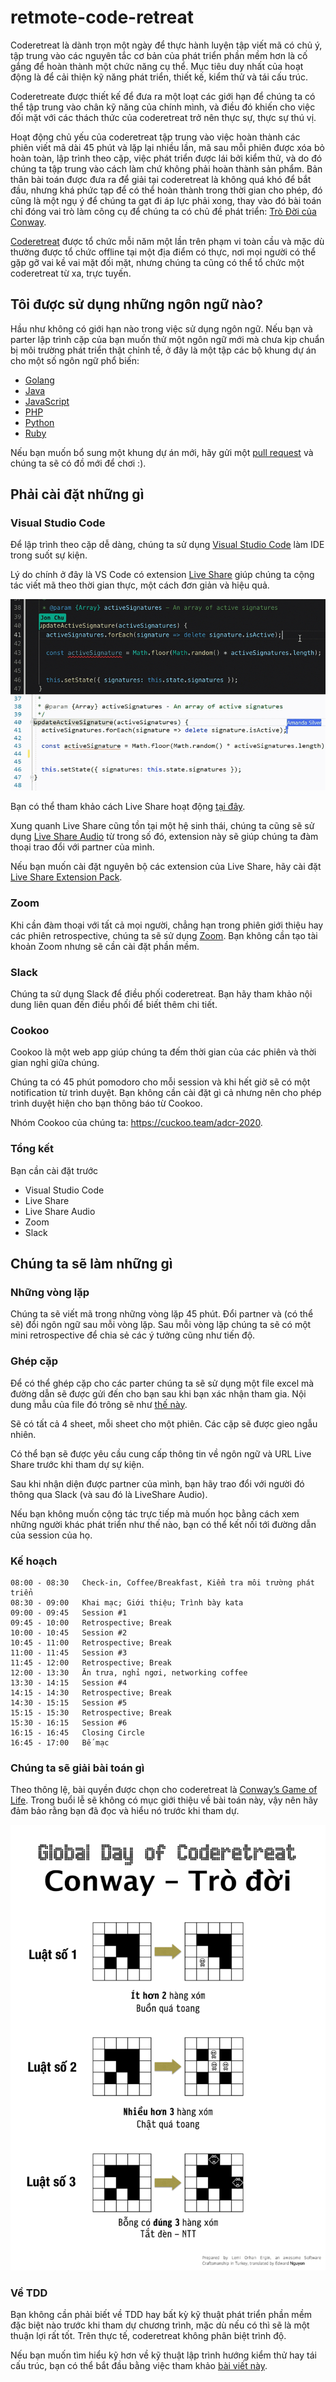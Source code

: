 # retmote-code-retreat

Coderetreat là dành trọn một ngày để thực hành luyện tập viết mã có chủ ý, tập trung vào các nguyên tắc cơ bản của phát triển phần mềm hơn là cố gắng để hoàn thành một chức năng cụ thể. Mục tiêu duy nhất của hoạt động là để cải thiện kỹ năng phát triển, thiết kế, kiểm thử và tái cấu trúc.

Coderetreate được thiết kế để đưa ra một loạt các giới hạn để chúng ta có thể tập trung vào chân kỹ năng của chính mình, và điều đó khiến cho việc đối mặt với các thách thức của coderetreat trở nên thực sự, thực sự thú vị.

Hoạt động chủ yếu của coderetreat tập trung vào việc hoàn thành các phiên viết mã dài 45 phút và lặp lại nhiều lần, mã sau mỗi phiên được xóa bỏ hoàn toàn, lập trình theo cặp, việc phát triển được lái bởi kiểm thử, và do đó chúng ta tập trung vào cách làm chứ không phải hoàn thành sản phẩm. Bản thân bài toán được đưa ra để giải tại coderetreat là không quá khó để bắt đầu, nhưng khá phức tạp để có thể hoàn thành trong thời gian cho phép, đó cũng là một ngụ ý để chúng ta gạt đi áp lực phải xong, thay vào đó bài toán chỉ đóng vai trò làm công cụ để chúng ta có chủ đề phát triển: [Trò Đời của Conway](https://nguyenbinhson.com/2020/08/04/tro-doi/).

[Coderetreat](https://www.coderetreat.org/?seed=7684) được tổ chức mỗi năm một lần trên phạm vi toàn cầu và mặc dù thường được tổ chức offline tại một địa điểm có thực, nơi mọi người có thể gặp gỡ vai kề vai mặt đối mặt, nhưng chúng ta cũng có thể tổ chức một coderetreat từ xa, trực tuyến.

## Tôi được sử dụng những ngôn ngữ nào?

Hầu như không có giới hạn nào trong việc sử dụng ngôn ngữ. Nếu bạn và parter lập trình cặp của bạn muốn thử một ngôn ngữ mới mà chưa kịp chuẩn bị môi trường phát triển thật chỉnh tề, ở đây là một tập các bộ khung dự án cho một số ngôn ngữ phổ biến:

* [Golang](presets/golang)
* [Java](presets/java)
* [JavaScript](presets/javascript)
* [PHP](presets/php)
* [Python](presets/python)
* [Ruby](presets/ruby)

Nếu bạn muốn bổ sung một khung dự án mới, hãy gửi một [pull request](pulls) và chúng ta sẽ có đồ mới để chơi :).

## Phải cài đặt những gì

### Visual Studio Code

Để lập trình theo cặp dễ dàng, chúng ta sử dụng [Visual Studio Code](https://code.visualstudio.com/) làm IDE trong suốt sự kiện.

Lý do chính ở đây là VS Code có extension [Live Share](https://marketplace.visualstudio.com/items?itemName=MS-vsliveshare.vsliveshare) giúp chúng ta cộng tác viết mã theo thời gian thực, một cách đơn giản và hiệu quả.

![](vsc-live-share.gif)

Bạn có thể tham khảo cách Live Share hoạt động [tại đây](https://nguyenbinhson.com/2020/09/19/remote-pair-programming-voi-microsoft-visual-studio-code/).

Xung quanh Live Share cũng tồn tại một hệ sinh thái, chúng ta cũng sẽ sử dụng [Live Share Audio](https://marketplace.visualstudio.com/items?itemName=MS-vsliveshare.vsliveshare-audio) từ trong số đó, extension này sẽ giúp chúng ta đàm thoại trao đổi với partner của mình.

Nếu bạn muốn cài đặt nguyên bộ các extension của Live Share, hãy cài đặt [Live Share Extension Pack](https://marketplace.visualstudio.com/items?itemName=MS-vsliveshare.vsliveshare-pack).

### Zoom

Khi cần đàm thoại với tất cả mọi người, chẳng hạn trong phiên giới thiệu hay các phiên retrospective, chúng ta sẽ sử dụng [Zoom](https://zoom.us/). Bạn không cần tạo tài khoản Zoom nhưng sẽ cần cài đặt phần mềm.

### Slack

Chúng ta sử dụng Slack để điều phối coderetreat. Bạn hãy tham khảo nội dung liên quan đến điều phối để biết thêm chi tiết.

### Cookoo

Cookoo là một web app giúp chúng ta đếm thời gian của các phiên và thời gian nghỉ giữa chúng.

Chúng ta có 45 phút pomodoro cho mỗi session và khi hết giờ sẽ có một notification từ trình duyệt. Bạn không cần cài đặt gì cả nhưng nên cho phép trình duyệt hiện cho bạn thông báo từ Cookoo.

Nhóm Cookoo của chúng ta: https://cuckoo.team/adcr-2020.

### Tổng kết

Bạn cần cài đặt trước

* Visual Studio Code
* Live Share
* Live Share Audio
* Zoom
* Slack

## Chúng ta sẽ làm những gì

### Những vòng lặp

Chúng ta sẽ viết mã trong những vòng lặp 45 phút. Đổi partner và (có thể sẽ) đổi ngôn ngữ sau mỗi vòng lặp. Sau mỗi vòng lặp chúng ta sẽ có một mini retrospective để chia sẻ các ý tưởng cũng như tiến độ.

### Ghép cặp

Để có thể ghép cặp cho các parter chúng ta sẽ sử dụng một file excel mà đường dẫn sẽ được gửi đến cho bạn sau khi bạn xác nhận tham gia. Nội dung mẫu của file đó trông sẽ như [thế này](https://docs.google.com/spreadsheets/d/e/2PACX-1vRS-o8LILQEbYYPrChCO7JovOHcFqgG3cf3ANFv74kv87dc9YRNIxRt5vE1rP4ZQ9CCXgkQe5dezTGC/pubhtml).

Sẽ có tất cả 4 sheet, mỗi sheet cho một phiên. Các cặp sẽ được gieo ngẫu nhiên.

Có thể bạn sẽ được yêu cầu cung cấp thông tin về ngôn ngữ và URL Live Share trước khi tham dự sự kiện.

Sau khi nhận diện được partner của mình, bạn hãy trao đổi với người đó thông qua Slack (và sau đó là LiveShare Audio).

Nếu bạn không muốn cộng tác trực tiếp mà muốn học bằng cách xem những người khác phát triển như thế nào, bạn có thể kết nối tới đường dẫn của session của họ.

### Kế hoạch

```
08:00 - 08:30	Check-in, Coffee/Breakfast, Kiểm tra môi trường phát triển
08:30 - 09:00	Khai mạc; Giới thiệu; Trình bày kata
09:00 - 09:45	Session #1
09:45 - 10:00	Retrospective; Break
10:00 - 10:45	Session #2
10:45 - 11:00	Retrospective; Break
11:00 - 11:45	Session #3
11:45 - 12:00	Retrospective; Break
12:00 - 13:30	Ăn trưa, nghỉ ngơi, networking coffee
13:30 - 14:15	Session #4
14:15 - 14:30	Retrospective; Break
14:30 - 15:15	Session #5
15:15 - 15:30	Retrospective; Break
15:30 - 16:15	Session #6
16:15 - 16:45	Closing Circle
16:45 - 17:00	Bế mạc
```

### Chúng ta sẽ giải bài toán gì

Theo thông lệ, bài quyền được chọn cho coderetreat là [Conway’s Game of Life](https://en.wikipedia.org/wiki/Conway%27s_Game_of_Life). Trong buổi lễ sẽ không có mục giới thiệu về bài toán này, vậy nên hãy đảm bảo rằng bạn đã đọc và hiểu nó trước khi tham dự.

![](gol.png)

### Về TDD
Bạn không cần phải biết về TDD hay bất kỳ kỹ thuật phát triển phần mềm đặc biệt nào trước khi tham dự chương trình, mặc dù nếu có thì sẽ là một thuận lợi rất tốt. Trên thực tế, coderetreat không phân biệt trình độ.

Nếu bạn muốn tìm hiểu kỹ hơn về kỹ thuật lập trình hướng kiểm thử hay tái cấu trúc, bạn có thể bắt đầu bằng việc tham khảo [bài viết này](https://nguyenbinhson.com/2020/06/23/bai-quyen-bowling-game/).
